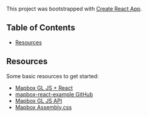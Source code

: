 This project was bootstrapped with [Create React App](https://github.com/facebookincubator/create-react-app).

## Table of Contents

- [Resources](#resources)


## Resources

Some basic resources to get started:

* [Mapbox GL JS + React](https://blog.mapbox.com/mapbox-gl-js-react-764da6cc074a)
* [mapbox-react-example GitHub](https://github.com/mapbox/mapbox-react-examples)
* [Mapbox GL JS API](https://www.mapbox.com/mapbox-gl-js/api/)
* [Mapbox Assembly.css](https://www.mapbox.com/assembly/)
